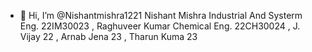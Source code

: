 - 👋 Hi, I’m @Nishantmishra1221
Nishant Mishra     Industrial And Systerm Eng. 22IM30023 , 
Raghuveer Kumar    Chemical Eng.               22CH30024 , 
J. Vijay           22  ,  Arnab Jena     23  ,  Tharun Kuma  23





